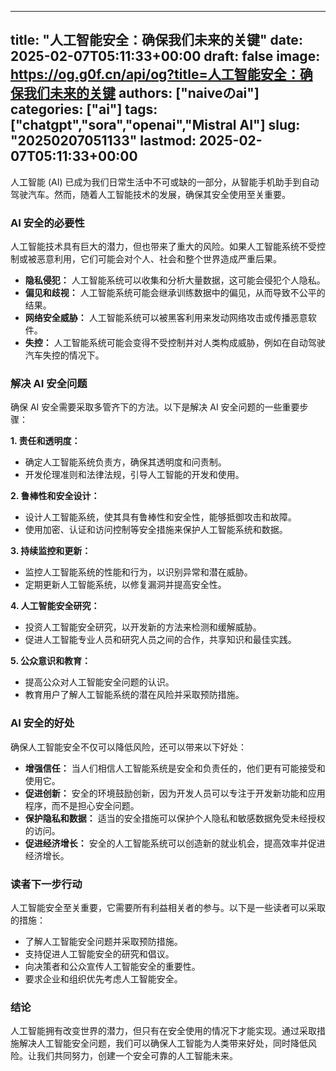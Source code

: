 
---
title: "人工智能安全：确保我们未来的关键"
date: 2025-02-07T05:11:33+00:00
draft: false
image: https://og.g0f.cn/api/og?title=人工智能安全：确保我们未来的关键
authors: ["naiveのai"]
categories: ["ai"]
tags: ["chatgpt","sora","openai","Mistral AI"]
slug: "20250207051133"
lastmod: 2025-02-07T05:11:33+00:00
---
人工智能 (AI) 已成为我们日常生活中不可或缺的一部分，从智能手机助手到自动驾驶汽车。然而，随着人工智能技术的发展，确保其安全使用至关重要。

### AI 安全的必要性

人工智能技术具有巨大的潜力，但也带来了重大的风险。如果人工智能系统不受控制或被恶意利用，它们可能会对个人、社会和整个世界造成严重后果。

- **隐私侵犯：** 人工智能系统可以收集和分析大量数据，这可能会侵犯个人隐私。
- **偏见和歧视：** 人工智能系统可能会继承训练数据中的偏见，从而导致不公平的结果。
- **网络安全威胁：** 人工智能系统可以被黑客利用来发动网络攻击或传播恶意软件。
- **失控：** 人工智能系统可能会变得不受控制并对人类构成威胁，例如在自动驾驶汽车失控的情况下。

### 解决 AI 安全问题

确保 AI 安全需要采取多管齐下的方法。以下是解决 AI 安全问题的一些重要步骤：

**1. 责任和透明度：**

- 确定人工智能系统负责方，确保其透明度和问责制。
- 开发伦理准则和法律法规，引导人工智能的开发和使用。

**2. 鲁棒性和安全设计：**

- 设计人工智能系统，使其具有鲁棒性和安全性，能够抵御攻击和故障。
- 使用加密、认证和访问控制等安全措施来保护人工智能系统和数据。

**3. 持续监控和更新：**

- 监控人工智能系统的性能和行为，以识别异常和潜在威胁。
- 定期更新人工智能系统，以修复漏洞并提高安全性。

**4. 人工智能安全研究：**

- 投资人工智能安全研究，以开发新的方法来检测和缓解威胁。
- 促进人工智能专业人员和研究人员之间的合作，共享知识和最佳实践。

**5. 公众意识和教育：**

- 提高公众对人工智能安全问题的认识。
- 教育用户了解人工智能系统的潜在风险并采取预防措施。

### AI 安全的好处

确保人工智能安全不仅可以降低风险，还可以带来以下好处：

- **增强信任：** 当人们相信人工智能系统是安全和负责任的，他们更有可能接受和使用它。
- **促进创新：** 安全的环境鼓励创新，因为开发人员可以专注于开发新功能和应用程序，而不是担心安全问题。
- **保护隐私和数据：** 适当的安全措施可以保护个人隐私和敏感数据免受未经授权的访问。
- **促进经济增长：** 安全的人工智能系统可以创造新的就业机会，提高效率并促进经济增长。

### 读者下一步行动

人工智能安全至关重要，它需要所有利益相关者的参与。以下是一些读者可以采取的措施：

- 了解人工智能安全问题并采取预防措施。
- 支持促进人工智能安全的研究和倡议。
- 向决策者和公众宣传人工智能安全的重要性。
- 要求企业和组织优先考虑人工智能安全。

### 结论

人工智能拥有改变世界的潜力，但只有在安全使用的情况下才能实现。通过采取措施解决人工智能安全问题，我们可以确保人工智能为人类带来好处，同时降低风险。让我们共同努力，创建一个安全可靠的人工智能未来。